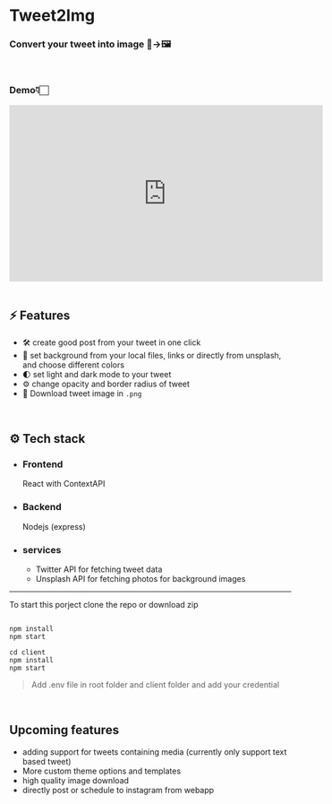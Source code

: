 # Tweet2Img

### Convert your tweet into image 🐤&#8594;🖼️

<br />

### Demo👇🏻

<iframe width="560" height="315" src="https://www.youtube.com/embed/OeRhHVdX9_c" title="YouTube video player" frameborder="0" allow="accelerometer; autoplay; clipboard-write; encrypted-media; gyroscope; picture-in-picture" allowfullscreen></iframe>

<br />
<br />

## ⚡ Features

-  🛠 create good post from your tweet in one click
-  🌈 set background from your local files, links or directly from unsplash, and choose different colors
-  🌓 set light and dark mode to your tweet
-  ⚙️ change opacity and border radius of tweet
-  💾 Download tweet image in `.png`

<br/>

## ⚙️ Tech stack

-  ### Frontend

   React with ContextAPI

-  ### Backend

   Nodejs (express)

-  ### services
   -  Twitter API for fetching tweet data
   -  Unsplash API for fetching photos for background images

---

To start this porject clone the repo or download zip

```shell

npm install
npm start

cd client
npm install
npm start
```

> Add .env file in root folder and client folder and add your credential

<br />

## Upcoming features

-  adding support for tweets containing media (currently only support text based tweet)
-  More custom theme options and templates
-  high quality image download
-  directly post or schedule to instagram from webapp
